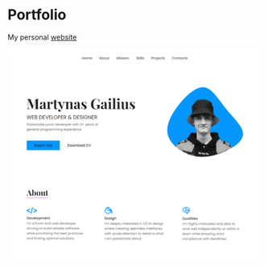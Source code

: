# Portfolio

My personal [website](https://martynasgailius.com)

![Landing Screen Shot](src/img/landingss.png)
